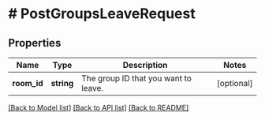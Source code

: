 # # PostGroupsLeaveRequest

## Properties

Name | Type | Description | Notes
------------ | ------------- | ------------- | -------------
**room_id** | **string** | The group ID that you want to leave. | [optional]

[[Back to Model list]](../../README.md#models) [[Back to API list]](../../README.md#endpoints) [[Back to README]](../../README.md)
